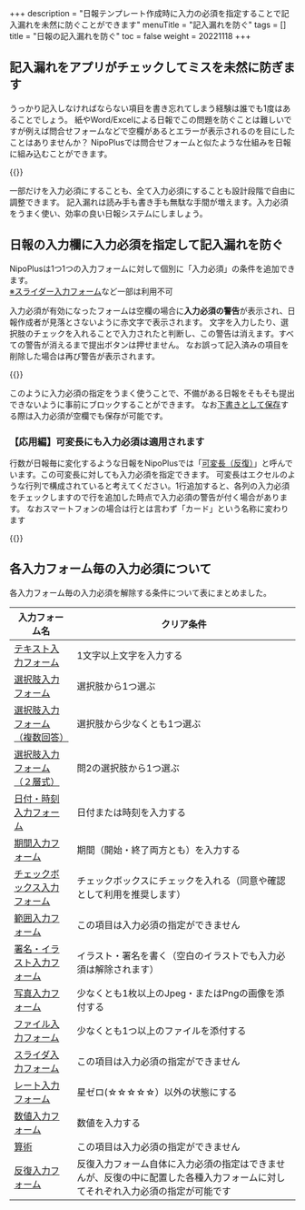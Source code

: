 +++
description = "日報テンプレート作成時に入力の必須を指定することで記入漏れを未然に防ぐことができます"
menuTitle = "記入漏れを防ぐ"
tags = []
title = "日報の記入漏れを防ぐ"
toc = false
weight = 20221118
+++


## 記入漏れをアプリがチェックしてミスを未然に防ぎます

うっかり記入しなければならない項目を書き忘れてしまう経験は誰でも1度はあることでしょう。
紙やWord/Excelによる日報でこの問題を防ぐことは難しいですが例えば問合せフォームなどで空欄があるとエラーが表示されるのを目にしたことはありませんか？
NipoPlusでは問合せフォームと似たような仕組みを日報に組み込むことができます。

{{<icatch filename="required" msg="空欄があるため 提出ボタンを無効化" title="入力必須の指定がされた日報" fontsize="30px" alice="here" >}}

一部だけを入力必須にすることも、全て入力必須にすることも設計段階で自由に調整できます。
記入漏れは読み手も書き手も無駄な手間が増えます。入力必須をうまく使い、効率の良い日報システムにしましょう。

## 日報の入力欄に入力必須を指定して記入漏れを防ぐ

NipoPlusは1つ1つの入力フォームに対して個別に「入力必須」の条件を追加できます。  
[※スライダー入力フォーム](/manual/initial-setting/group-setting/template/step/)など一部は利用不可

入力必須が有効になったフォームは空欄の場合に**入力必須の警告**が表示され、日報作成者が見落とさないように赤文字で表示されます。
文字を入力したり、選択肢のチェックを入れることで入力されたと判断し、この警告は消えます。すべての警告が消えるまで提出ボタンは押せません。
なお誤って記入済みの項目を削除した場合は再び警告が表示されます。

{{<icatch filename="clear" msg="空欄を埋めて 入力必須を解消" title="入力必須を埋めて提出" fontsize="30px" alice="here" >}}

このように入力必須の指定をうまく使うことで、不備がある日報をそもそも提出できないように事前にブロックすることができます。
なお[下書きとして保存](/manual/write-report/draft/)する際は入力必須が空欄でも保存が可能です。

### 【応用編】可変長にも入力必須は適用されます

行数が日報毎に変化するような日報をNipoPlusでは「[可変長（反復）](/manual/initial-setting/group-setting/template/array/)」と呼んでいます。この可変長に対しても入力必須を指定できます。
可変長はエクセルのような行列で構成されていると考えてください。1行追加すると、各列の入力必須をチェックしますので行を追加した時点で入力必須の警告が付く場合があります。
なおスマートフォンの場合は行とは言わず「カード」という名称に変わります

{{<appscreen filename="valiable" title="可変長の各列に対して入力必須を指定できます。行が追加された時点で入力必須の列を埋めるまで提出ボタンが押せなくなります"  >}}

## 各入力フォーム毎の入力必須について

各入力フォーム毎の入力必須を解除する条件について表にまとめました。

|入力フォーム名|クリア条件|
|---|---|
|[テキスト入力フォーム](/manual/initial-setting/group-setting/template/text/)|1文字以上文字を入力する|
|[選択肢入力フォーム](/manual/initial-setting/group-setting/template/select/)|選択肢から1つ選ぶ|
|[選択肢入力フォーム（複数回答）](/manual/initial-setting/group-setting/template/select2/)|選択肢から少なくとも1つ選ぶ|
|[選択肢入力フォーム（２層式）](/manual/initial-setting/group-setting/template/selectcalc/)|問2の選択肢から1つ選ぶ|
|[日付・時刻入力フォーム](/manual/initial-setting/group-setting/template/datetime/)|日付または時刻を入力する|
|[期間入力フォーム](/manual/initial-setting/group-setting/template/datetimes/)|期間（開始・終了両方とも）を入力する|
|[チェックボックス入力フォーム](/manual/initial-setting/group-setting/template/checkbox/)|チェックボックスにチェックを入れる（同意や確認として利用を推奨します）|
|[範囲入力フォーム](/manual/initial-setting/group-setting/template/range/)|この項目は入力必須の指定ができません|
|[署名・イラスト入力フォーム](/manual/initial-setting/group-setting/template/sign/)|イラスト・署名を書く（空白のイラストでも入力必須は解除されます）|
|[写真入力フォーム](/manual/initial-setting/group-setting/template/picture/)|少なくとも1枚以上のJpeg・またはPngの画像を添付する|
|[ファイル入力フォーム](/manual/initial-setting/group-setting/template/file/)|少なくとも1つ以上のファイルを添付する|
|[スライダ入力フォーム](/manual/initial-setting/group-setting/template/step/)|この項目は入力必須の指定ができません|
|[レート入力フォーム](/manual/initial-setting/group-setting/template/rate/)|星ゼロ(☆☆☆☆☆）以外の状態にする|
|[数値入力フォーム](/manual/initial-setting/group-setting/template/math/)|数値を入力する|
|[算術](/manual/initial-setting/group-setting/template/calc/)|この項目は入力必須の指定ができません|
|[反復入力フォーム](/manual/initial-setting/group-setting/template/array/)|反復入力フォーム自体に入力必須の指定はできませんが、反復の中に配置した各種入力フォームに対してそれぞれ入力必須の指定が可能です|
